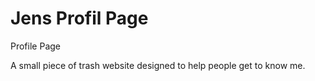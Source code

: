 # Jens Profil Page
Profile Page

A small piece of trash website designed to help people get to know me. 
